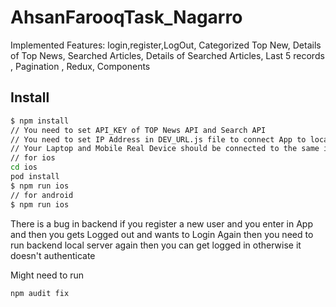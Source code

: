 # AhsanFarooqTask_Nagarro



Implemented Features: login,register,LogOut, Categorized Top New, Details of Top News, Searched Articles, Details of Searched Articles, Last 5 records , Pagination , Redux, Components

## Install


```bash
$ npm install
// You need to set API_KEY of TOP News API and Search API 
// You need to set IP Address in DEV_URL.js file to connect App to local backend
// Your Laptop and Mobile Real Device should be connected to the same internet server
// for ios
cd ios
pod install
$ npm run ios
// for android
$ npm run ios
```

There is a bug in backend 
if you register a new user and you enter in App and then you gets Logged out and wants to Login Again then you need to run backend local server again 
then you can get logged in 
otherwise it doesn't authenticate

Might need to run
```
npm audit fix
```


